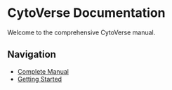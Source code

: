 # CytoVerse Documentation

Welcome to the comprehensive CytoVerse manual.

## Navigation
- [Complete Manual](cytoverse-manual.md)
- [Getting Started](cytoverse-manual.md#getting-started)
